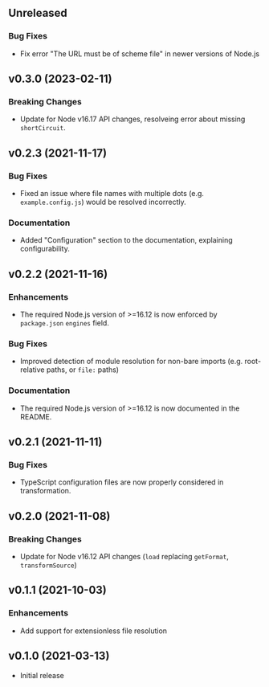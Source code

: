 ## Unreleased

### Bug Fixes

- Fix error "The URL must be of scheme file" in newer versions of Node.js

## v0.3.0 (2023-02-11)

### Breaking Changes

- Update for Node v16.17 API changes, resolveing error about missing `shortCircuit`.

## v0.2.3 (2021-11-17)

### Bug Fixes

- Fixed an issue where file names with multiple dots (e.g. `example.config.js`) would be resolved incorrectly.

### Documentation

- Added "Configuration" section to the documentation, explaining configurability.

## v0.2.2 (2021-11-16)

### Enhancements

- The required Node.js version of >=16.12 is now enforced by `package.json` `engines` field.

### Bug Fixes

- Improved detection of module resolution for non-bare imports (e.g. root-relative paths, or `file:` paths)

### Documentation

- The required Node.js version of >=16.12 is now documented in the README.

## v0.2.1 (2021-11-11)

### Bug Fixes

- TypeScript configuration files are now properly considered in transformation.

## v0.2.0 (2021-11-08)

### Breaking Changes

- Update for Node v16.12 API changes (`load` replacing `getFormat`, `transformSource`)

## v0.1.1 (2021-10-03)

### Enhancements

- Add support for extensionless file resolution

## v0.1.0 (2021-03-13)

- Initial release

